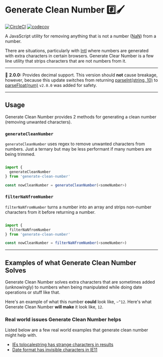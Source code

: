 # Generate Clean Number #️⃣🖌

[![CircleCI](https://circleci.com/gh/yowainwright/generate-clean-number.svg?style=svg)](https://circleci.com/gh/yowainwright/generate-clean-number) 
[![codecov](https://codecov.io/gh/yowainwright/generate-clean-number/branch/master/graph/badge.svg)](https://codecov.io/gh/yowainwright/generate-clean-number)

A JavaScript utility for removing anything that is not a number ([NaN](https://developer.mozilla.org/en-US/docs/Web/JavaScript/Reference/Global_Objects/NaN)) from a number.

There are situations, particularly with [Intl](https://developer.mozilla.org/en-US/docs/Web/JavaScript/Reference/Global_Objects/Intl) where numbers are generated with extra characters in certain browsers. Generate Clear Number is a few line utility that strips characters that are not numbers from it.

----

 🎉 **2.0.0:** Provides decimal support. This version should **not** cause breakage, however, because this update switches from returning [parseInt(string, 10)](https://developer.mozilla.org/en-US/docs/Web/JavaScript/Reference/Global_Objects/parseInt) to [parseFloat(num)](https://developer.mozilla.org/en-US/docs/Web/JavaScript/Reference/Global_Objects/parseFloat) `v2.0.0` was added for safety.

----

## Usage

Generate Clean Number provides 2 methods for generating a clean number (removing unwanted characters).

### `generateCleanNumber`

`generateCleanNumber` uses regex to remove unwanted characters from numbers. Just a ternary but may be less performant if many numbers are being trimmed.

```javascript

import {
  generateCleanNumber
} from 'generate-clean-number'

const nowCleanNumber = generateCleanNumber(<someNumber>)

```

### `filterNaNfromNumber`

`filterNaNfromNumber` turns a number into an array and strips non-number characters from it before returning a number.

```javascript

import {
  filterNaNfromNumber
} from 'generate-clean-number'

const nowCleanNumber = filterNaNfromNumber(<someNumber>)

```

----

## Examples of what Generate Clean Number Solves

Generate Clean Number solves extra characters that are sometimes added (unknowingly) to numbers when being manipulated while doing date operations or stuff like that.

Here's an example of what this number **could** look like, `~^12`. Here's what Generate Clean Number **will make** it look like, `12`.

### Real world issues Generate Clean Number helps

Listed below are a few real world examples that generate clean number might help with.

- [IEs tolocalestring has strange characters in results](https://stackoverflow.com/questions/25574963/ies-tolocalestring-has-strange-characters-in-results)
- [Date format has invisible characters in IE11](https://github.com/yahoo/react-intl/issues/201)

